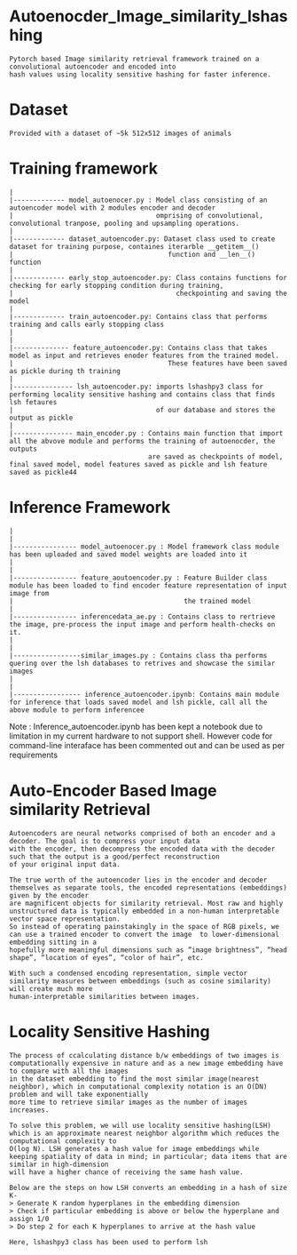# Autoenocder_Image_similarity_lshashing
    Pytorch based Image similarity retrieval framework trained on a convolutional autoencoder and encoded into 
    hash values using locality sensitive hashing for faster inference.

# Dataset
    Provided with a dataset of ~5k 512x512 images of animals
 
 # Training framework
    |
    |------------- model_autoenocer.py : Model class consisting of an autoencoder model with 2 modules encoder and decoder
    |                                    omprising of convolutional, convolutional tranpose, pooling and upsampling operations.
    |
    |------------- dataset_autoencoder.py: Dataset class used to create dataset for training purpose, containes iterarble __getitem__()
    |                                       function and __len__() function
    |
    |------------- early_stop_autoencoder.py: Class contains functions for checking for early stopping condition during training, 
    |                                         checkpointing and saving the model
    |
    |------------- train_autoencoder.py: Contains class that performs training and calls early stopping class
    |
    |
    |-------------- feature_autoencoder.py: Contains class that takes model as input and retrieves enoder features from the trained model.
    |                                       These features have been saved as pickle during th training
    |
    |--------------- lsh_autoencoder.py: imports lshashpy3 class for performing locality sensitive hashing and contains class that finds lsh fetaures
    |                                    of our database and stores the output as pickle 
    |
    |--------------- main_encoder.py : Contains main function that import all the abvove module and performs the training of autoenocder, the outputs 
                                       are saved as checkpoints of model, final saved model, model features saved as pickle and lsh feature saved as pickle44
   
  # Inference Framework
    |
    |
    |---------------- model_autoenocer.py : Model framework class module has been uploaded and saved model weights are loaded into it
    |
    |
    |---------------- feature_aoutoencoder.py : Feature Builder class module has been loaded to find encoder feature representation of input image from
    |                                           the trained model
    |
    |---------------- inferencedata_ae.py : Contains class to rertrieve the image, pre-process the input image and perform health-checks on it.
    |
    |
    |-----------------similar_images.py : Contains class tha performs quering over the lsh databases to retrives and showcase the similar images
    |
    |
    |----------------- inference_autoencoder.ipynb: Contains main module for inference that loads saved model and lsh pickle, call all the above module to perform inferencee
 
 Note : Inference_autoencoder.ipynb has been kept a notebook due to limitation in my current hardware to not support shell. However code for command-line interaface has been commented out and can be used as per requirements
 
 # Auto-Encoder Based Image similarity Retrieval
    Autoencoders are neural networks comprised of both an encoder and a decoder. The goal is to compress your input data 
    with the encoder, then decompress the encoded data with the decoder such that the output is a good/perfect reconstruction 
    of your original input data.
    
    The true worth of the autoencoder lies in the encoder and decoder themselves as separate tools, the encoded representations (embeddings) given by the encoder 
    are magnificent objects for similarity retrieval. Most raw and highly unstructured data is typically embedded in a non-human interpretable vector space representation.
    So instead of operating painstakingly in the space of RGB pixels, we can use a trained encoder to convert the image  to lower-dimensional embedding sitting in a 
    hopefully more meaningful dimensions such as “image brightness”, “head shape”, “location of eyes”, “color of hair”, etc. 
    
    With such a condensed encoding representation, simple vector similarity measures between embeddings (such as cosine similarity) will create much more 
    human-interpretable similarities between images.
    
# Locality Sensitive Hashing
  
    The process of ccalculating distance b/w embeddings of two images is computationally expensive in nature and as a new image embedding have to compare with all the images 
    in the dataset embedding to find the most similar image(nearest neighbor), which in computational complexity notation is an O(DN) problem and will take exponentially
    more time to retrieve similar images as the number of images increases.
    
    To solve this problem, we will use locality sensitive hashing(LSH) which is an approximate nearest neighbor algorithm which reduces the computational complexity to 
    O(log N). LSH generates a hash value for image embeddings while keeping spatiality of data in mind; in particular; data items that are similar in high-dimension 
    will have a higher chance of receiving the same hash value.
    
    Below are the steps on how LSH converts an embedding in a hash of size K-
    > Generate K random hyperplanes in the embedding dimension
    > Check if particular embedding is above or below the hyperplane and assign 1/0
    > Do step 2 for each K hyperplanes to arrive at the hash value
    
    Here, lshashpy3 class has been used to perform lsh

  
